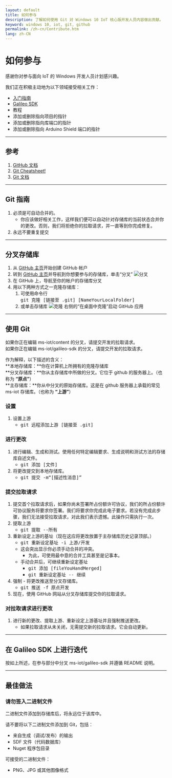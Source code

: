 ```yaml
---
layout: default
title: 如何参与
description: 了解如何使用 Git 对 Windows 10 IoT 核心版开发人员内容做出贡献。
keyword: windows 10, iot, git, github
permalink: /zh-cn/Contribute.htm
lang: zh-CN
---
```


# 如何参与
感谢你对参与面向 IoT 的 Windows 开发人员计划感兴趣。

我们正在积极主动地为以下领域接受相关工作：

* <a href="https://github.com/ms-iot/content" target="_blank">入门指南</a>
* <a href="https://github.com/ms-iot/galileo-sdk" target="_blank">Galileo SDK</a>
* 教程
* 添加或删除指向项目的指针
* 添加或删除指向库端口的指针
* 添加或删除指向 Arduino Shield 端口的指针

___

## 参考
1. <a href="https://help.github.com/" title="GitHub documentation" target="_blank">GitHub 文档</a>
1. <a href="https://github.com/github/training-materials/blob/master/downloads/github-git-cheat-sheet.pdf?raw=true" title="Git Cheatsheet!" target="_blank">Git Cheatsheet!</a>
1. <a href="http://www.git-scm.com/book/en/" title="Git Documentation" target="_blank">Git 文档</a>

___

## Git 指南

1. 必须是可自动合并的。
    * 你应该做好相关工作，这样我们便可以自动针对存储库的当前状态合并你的更改。否则，我们将拒绝你的拉取请求，并一直等到你完成修复。
1. 永远不要重复提交
___

## 分叉存储库
1. 从 <a href="https://github.com/" target="_blank">GitHub 主页</a>开始创建 GitHub 帐户
1. 转到 <a href="https://github.com/" target="_blank">GitHub 主页</a>并导航到你想要参与的存储库，单击“分叉” ![分叉]({{site.baseurl}}/Resources/images/GitHubFork.png)
1. 在 GitHub 上，导航至你的帐户的存储库分叉
1. 用以下两种方式之一克隆存储库：
    1. 可使用命令行 <br/> <kbd>git 克隆 \[链接至 .git\] \[NameYourLocalFolder\]</kbd>
    1. 或单击存储库 ![克隆]({{site.baseurl}}/Resources/images/GitHubClone.png) 右侧的“在桌面中克隆”启动 GitHub 应用

___

## 使用 Git
如果你正在编辑 ms-iot/content 的分叉，请提交开发的拉取请求。<br/> 如果你正在编辑 ms-iot/galileo-sdk 的分叉，请提交开发的拉取请求。

作为解释，以下描述的含义：<br/> **本地存储库：**你在计算机上所拥有的克隆存储库<br/> **分叉存储库：**你从主存储库中所做的分叉。它位于 github 的服务器上。（也称为 <b>“原点”</b>）<br/> **主存储库：**你从中分叉的原始存储库。这是在 github 服务器上承载的常见 ms-iot 存储库。（也称为 <b>“上游”</b>）<br/>

### 设置
1. 设置上游
    * <kbd>git 远程添加上游 \[链接至 .git\]</kbd>

### 进行更改
1. 进行编辑、生成和测试。使用任何特定编辑要求、生成说明和测试方法的存储库自述文件。
    * <kbd>git 添加 \[文件\]</kbd>
1. 将更改提交到本地存储库。
    * <kbd>git 提交 -m“\[描述性消息\]”</kbd>

### 提交拉取请求
1. 提交首个拉取请求后，如果你尚未签署所占份额许可协议，我们的所占份额许可协议服务将要求你签署。我们将要求你完成此电子要求。若没有完成此步骤，我们无法接受拉取请求，对此我们表示遗憾。此操作只需执行一次。
1. 提取上游
    * <kbd>git 提取 --所有</kbd>
1. 重新设定上游的基址（现在这应将更改放置于主存储库历史记录顶部。）
    * <kbd>git 重新设定基址 -i 上游/开发</kbd>
    * 这会突出显示你必须手动合并的冲突。
        * 为此，可使用最中意的合并工具甚至是记事本。
    * 手动合并后，可继续重新设定基址
        * <kbd>git 添加 \[fileYouHandMerged\]</kbd>
        * <kbd>git 重新设定基址 -- 继续</kbd>
1. 强制 - 将更改推送至分叉存储库。
    * <kbd>git 推送 -f 原点开发</kbd>
1. 现在，使用 GitHub 网站从分叉存储库提交你的拉取请求。

### 对拉取请求进行更改
1. 进行新的更改、提取上游、重新设定上游基址并且强制推送更改。
    * 如果拉取请求从未关闭，无需提交新的拉取请求。它会自动更新。

___

## 在 Galileo SDK 上进行迭代
按如上所述，在参与部分中分叉 ms-iot/galileo-sdk 并遵循 README 说明。

___

## 最佳做法

### 请勿签入二进制文件
二进制文件添加到存储库后，将永远位于该库中。

请不要将以下二进制文件添加到 Git，包括：
* 来自生成（调试/发布）的输出
* SDF 文件（代码数据库）
* Nuget 程序包目录

可接受的二进制文件：
* PNG、JPG 或其他图像格式

